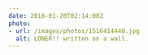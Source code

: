 ```yaml
---
date: 2018-01-20T02:14:00Z
photo:
- url: /images/photos/1516414440.jpg
  alt: LONER!! written on a wall.
---
```

